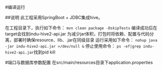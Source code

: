 #编译运行

##说明
此工程采用SpringBoot + JDBC集成hive。

在工程目录下，执行如下命令：
`mvn clean package -DskipTests`
编译成功后在target会找到indu-hive2-api.jar
为减少jar体积，打包时将依赖、配置与代码分离，部署时确保resource、lib、.jar在同级目录
运行采用如下命令：
`nohup java -jar indu-hive2-api.jar >/dev/null &` 
停止使用命令： `ps -ef|grep indu-hive2-api.jar`找到pid kill

#端口与数据库参数配置
在src/main/resources目录下application.properties
